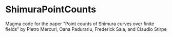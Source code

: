 # ShimuraPointCounts
Magma code for the paper "Point counts of Shimura curves over finite fields" by Pietro Mercuri, Oana Padurariu, Frederick Saia, and Claudio Stirpe
